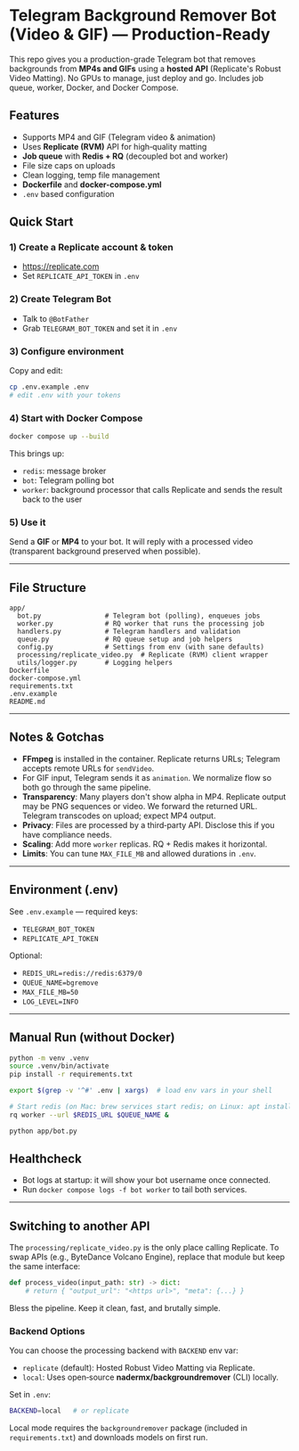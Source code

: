 # Telegram Background Remover Bot (Video & GIF) — Production-Ready

This repo gives you a production-grade Telegram bot that removes backgrounds from **MP4s and GIFs** using a **hosted API** (Replicate's Robust Video Matting). No GPUs to manage, just deploy and go. Includes job queue, worker, Docker, and Docker Compose.

## Features
- Supports MP4 and GIF (Telegram video & animation)
- Uses **Replicate (RVM)** API for high‑quality matting
- **Job queue** with **Redis + RQ** (decoupled bot and worker)
- File size caps on uploads
- Clean logging, temp file management
- **Dockerfile** and **docker-compose.yml**
- `.env` based configuration

## Quick Start

### 1) Create a Replicate account & token
- https://replicate.com
- Set `REPLICATE_API_TOKEN` in `.env`

### 2) Create Telegram Bot
- Talk to `@BotFather`
- Grab `TELEGRAM_BOT_TOKEN` and set it in `.env`

### 3) Configure environment
Copy and edit:
```bash
cp .env.example .env
# edit .env with your tokens
```

### 4) Start with Docker Compose
```bash
docker compose up --build
```
This brings up:
- `redis`: message broker
- `bot`: Telegram polling bot
- `worker`: background processor that calls Replicate and sends the result back to the user

### 5) Use it
Send a **GIF** or **MP4** to your bot. It will reply with a processed video (transparent background preserved when possible).

---

## File Structure

```
app/
  bot.py                # Telegram bot (polling), enqueues jobs
  worker.py             # RQ worker that runs the processing job
  handlers.py           # Telegram handlers and validation
  queue.py              # RQ queue setup and job helpers
  config.py             # Settings from env (with sane defaults)
  processing/replicate_video.py  # Replicate (RVM) client wrapper
  utils/logger.py       # Logging helpers
Dockerfile
docker-compose.yml
requirements.txt
.env.example
README.md
```

---

## Notes & Gotchas

- **FFmpeg** is installed in the container. Replicate returns URLs; Telegram accepts remote URLs for `sendVideo`.
- For GIF input, Telegram sends it as `animation`. We normalize flow so both go through the same pipeline.
- **Transparency**: Many players don't show alpha in MP4. Replicate output may be PNG sequences or video. We forward the returned URL. Telegram transcodes on upload; expect MP4 output.
- **Privacy**: Files are processed by a third‑party API. Disclose this if you have compliance needs.
- **Scaling**: Add more `worker` replicas. RQ + Redis makes it horizontal.
- **Limits**: You can tune `MAX_FILE_MB` and allowed durations in `.env`.

---

## Environment (.env)

See `.env.example` — required keys:
- `TELEGRAM_BOT_TOKEN`
- `REPLICATE_API_TOKEN`

Optional:
- `REDIS_URL=redis://redis:6379/0`
- `QUEUE_NAME=bgremove`
- `MAX_FILE_MB=50`
- `LOG_LEVEL=INFO`

---

## Manual Run (without Docker)

```bash
python -m venv .venv
source .venv/bin/activate
pip install -r requirements.txt

export $(grep -v '^#' .env | xargs)  # load env vars in your shell

# Start redis (on Mac: brew services start redis; on Linux: apt install redis-server)
rq worker --url $REDIS_URL $QUEUE_NAME &

python app/bot.py
```

## Healthcheck

- Bot logs at startup: it will show your bot username once connected.
- Run `docker compose logs -f bot worker` to tail both services.

---

## Switching to another API

The `processing/replicate_video.py` is the only place calling Replicate. To swap APIs (e.g., ByteDance Volcano Engine), replace that module but keep the same interface:
```python
def process_video(input_path: str) -> dict:
    # return { "output_url": "<https url>", "meta": {...} }
```

Bless the pipeline. Keep it clean, fast, and brutally simple.


### Backend Options

You can choose the processing backend with `BACKEND` env var:
- `replicate` (default): Hosted Robust Video Matting via Replicate.
- `local`: Uses open‑source **nadermx/backgroundremover** (CLI) locally.

Set in `.env`:
```bash
BACKEND=local   # or replicate
```

Local mode requires the `backgroundremover` package (included in `requirements.txt`) and downloads models on first run.
